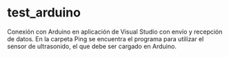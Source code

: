 # test_arduino
Conexión con Arduino en aplicación de Visual Studio con envío y recepción de datos.
En la carpeta Ping se encuentra el programa para utilizar el sensor de ultrasonido, el que debe ser cargado en Arduino.
